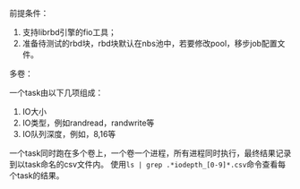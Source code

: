
前提条件：
1. 支持librbd引擎的fio工具；
2. 准备待测试的rbd块，rbd块默认在nbs池中，若要修改pool，移步job配置文件。


多卷：

一个task由以下几项组成：
1. IO大小
2. IO类型，例如randread，randwrite等
3. IO队列深度，例如，8,16等

一个task同时跑在多个卷上，一个卷一个进程，所有进程同时执行，最终结果记录到以task命名的csv文件内。
使用`ls | grep .*iodepth_[0-9]*.csv`命令查看每个task的结果。


